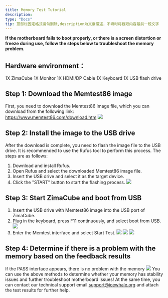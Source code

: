 ```yaml
---
title: Memory Test Tutorial
description: 
type: "Docs"
tip: 顶部栏固定格式请勿删除,description为文章描述，不填时将截取内容最前一段文字
---
```

**If the motherboard fails to boot properly, or there is a screen distortion or freeze during use, follow the steps below to troubleshoot the memory problem.**
## Hardware environment：
1X ZimaCube
1X Monitor
1X HDMI/DP Cable
1X Keyboard
1X USB flash drive
## Step 1: Download the Memtest86 image
First, you need to download the Memtest86 image file, which you can download from the following link:
https://www.memtest86.com/download.htm
![](https://manage.icewhale.io/api/static/docs/1729233669049_image.png)
## Step 2: Install the image to the USB drive
After the download is complete, you need to flash the image file to the USB drive. It is recommended to use the Rufus tool to perform this process. The steps are as follows:
1. Download and install Rufus.
2. Open Rufus and select the downloaded Memtest86 image file.
3. Insert the USB drive and select it as the target device.
4. Click the "START" button to start the flashing process.
![](https://manage.icewhale.io/api/static/docs/1729233702813_image.png)
## Step 3: Start ZimaCube and boot from USB
1. Insert the USB drive with Memtest86 image into the USB port of ZimaCube.
2. Plug in the keyboard, press F11 continuously, and select boot from USB.
![](https://manage.icewhale.io/api/static/docs/1729233729784_image.png)
3. Enter the Memtest interface and select Start Test.
![](https://manage.icewhale.io/api/static/docs/1729233755009_image.png)
![](https://manage.icewhale.io/api/static/docs/1729233761336_image.png)
![](https://manage.icewhale.io/api/static/docs/1729233768385_image.png)
## Step 4: Determine if there is a problem with the memory based on the feedback results
If the PASS interface appears, there is no problem with the memory
![](https://manage.icewhale.io/api/static/docs/1729233805061_image.png)
You can use the above methods to determine whether your memory has stability issues and further troubleshoot motherboard issues! At the same time, you can contact our technical support email support@icewhale.org and attach the test results for further help.